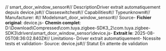 // smart_door_window_sensor#// DescriptionDriver extrait automatiquement depuis device.js#// Classeswitches#// Capabilities#// Typeunknown#// Manufacturer: #// Modelsmart_door_window_sensor#// Source- **Fichier original**: device.js- **Chemin complet**: D:\Download\Compressed\com.tuya.zigbee-SDK3_2\com.tuya.zigbee-SDK3\drivers\smart_door_window_sensor\device.js- **Extrait le**: 2025-08-05T08:36:02.840Z#// Limitations- Driver extrait automatiquement- Ncessite tests et validation- Source: device.js#// Statut En attente de validation